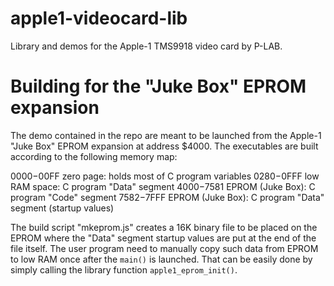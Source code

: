 # apple1-videocard-lib

Library and demos for the Apple-1 TMS9918 video card by P-LAB.


# Building for the "Juke Box" EPROM expansion

The demo contained in the repo are meant to be launched from the Apple-1 "Juke Box"
EPROM expansion at address $4000. The executables are built according to the
following memory map:

$0000-$00FF zero page: holds most of C program variables
$0280-$0FFF low RAM space: C program "Data" segment
$4000-$7581 EPROM (Juke Box): C program "Code" segment
$7582-$7FFF EPROM (Juke Box): C program "Data" segment (startup values)

The build script "mkeprom.js" creates a 16K binary file to be placed on the
EPROM where the "Data" segment startup values are put at the end of the file itself.
The user program need to manually copy such data from EPROM to low RAM once after
the `main()` is launched. That can be easily done by simply calling the library
function `apple1_eprom_init()`.



